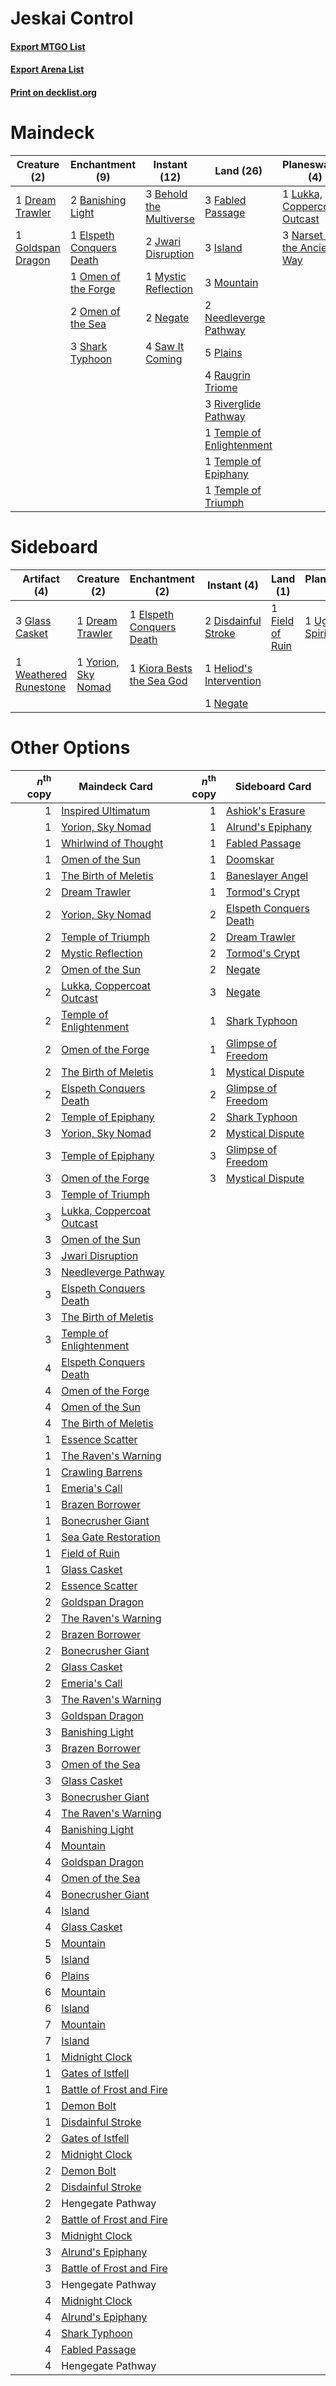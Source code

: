 # Jeskai Control

#### [Export MTGO List](../collection/Jeskai%20Control/Jeskai%20Control.txt)
#### [Export Arena List](../collection/Jeskai%20Control/Jeskai%20Control_arena.txt)
#### [Print on decklist.org](http://decklist.org/?deckmain=2%09Alrund's%20Epiphany%0A2%09Banishing%20Light%0A3%09Behold%20the%20Multiverse%0A4%09Doomskar%0A1%09Dream%20Trawler%0A1%09Elspeth%20Conquers%20Death%0A3%09Fabled%20Passage%0A1%09Goldspan%20Dragon%0A1%09Hengegate%20Pathway%0A3%09Island%0A2%09Jwari%20Disruption%0A1%09Lukka,%20Coppercoat%20Outcast%0A3%09Mountain%0A1%09Mystic%20Reflection%0A3%09Narset%20of%20the%20Ancient%20Way%0A2%09Needleverge%20Pathway%0A2%09Negate%0A1%09Omen%20of%20the%20Forge%0A2%09Omen%20of%20the%20Sea%0A5%09Plains%0A4%09Raugrin%20Triome%0A3%09Riverglide%20Pathway%0A4%09Saw%20It%20Coming%0A3%09Shark%20Typhoon%0A1%09Temple%20of%20Enlightenment%0A1%09Temple%20of%20Epiphany%0A1%09Temple%20of%20Triumph&deckside=2%09Disdainful%20Stroke%0A1%09Dream%20Trawler%0A1%09Elspeth%20Conquers%20Death%0A1%09Field%20of%20Ruin%0A3%09Glass%20Casket%0A1%09Heliod's%20Intervention%0A1%09Kiora%20Bests%20the%20Sea%20God%0A1%09Negate%0A1%09Ondu%20Inversion%0A1%09Ugin,%20the%20Spirit%20Dragon%0A1%09Weathered%20Runestone%0A1%09Yorion,%20Sky%20Nomad)
# Maindeck

|                                        Creature (2)                                        |                                          Enchantment (9)                                          |                                           Instant (12)                                           |                                             Land (26)                                              |                                           Planeswalker (4)                                           |                                         Sorcery (6)                                          |    Unknown (1)    |
|--------------------------------------------------------------------------------------------|---------------------------------------------------------------------------------------------------|--------------------------------------------------------------------------------------------------|----------------------------------------------------------------------------------------------------|------------------------------------------------------------------------------------------------------|----------------------------------------------------------------------------------------------|-------------------|
|1 [Dream Trawler](http://gatherer.wizards.com/Pages/Card/Details.aspx?multiverseid=476465)  |2 [Banishing Light](http://gatherer.wizards.com/Pages/Card/Details.aspx?multiverseid=405135)       |3 [Behold the Multiverse](http://gatherer.wizards.com/Pages/Card/Details.aspx?multiverseid=503653)|3 [Fabled Passage](http://gatherer.wizards.com/Pages/Card/Details.aspx?multiverseid=473206)         |1 [Lukka, Coppercoat Outcast](http://gatherer.wizards.com/Pages/Card/Details.aspx?multiverseid=479645)|2 [Alrund's Epiphany](http://gatherer.wizards.com/Pages/Card/Details.aspx?multiverseid=503648)|1 Hengegate Pathway|
|1 [Goldspan Dragon](http://gatherer.wizards.com/Pages/Card/Details.aspx?multiverseid=503751)|1 [Elspeth Conquers Death](http://gatherer.wizards.com/Pages/Card/Details.aspx?multiverseid=476264)|2 [Jwari Disruption](http://gatherer.wizards.com/Pages/Card/Details.aspx?multiverseid=491693)     |3 [Island](http://gatherer.wizards.com/Pages/Card/Details.aspx?multiverseid=439857)                 |3 [Narset of the Ancient Way](http://gatherer.wizards.com/Pages/Card/Details.aspx?multiverseid=479715)|4 [Doomskar](http://gatherer.wizards.com/Pages/Card/Details.aspx?multiverseid=503613)         |                   |
|                                                                                            |1 [Omen of the Forge](http://gatherer.wizards.com/Pages/Card/Details.aspx?multiverseid=476396)     |1 [Mystic Reflection](http://gatherer.wizards.com/Pages/Card/Details.aspx?multiverseid=503677)    |3 [Mountain](http://gatherer.wizards.com/Pages/Card/Details.aspx?multiverseid=439859)               |                                                                                                      |                                                                                              |                   |
|                                                                                            |2 [Omen of the Sea](http://gatherer.wizards.com/Pages/Card/Details.aspx?multiverseid=476309)       |2 [Negate](http://gatherer.wizards.com/Pages/Card/Details.aspx?multiverseid=423707)               |2 [Needleverge Pathway](http://gatherer.wizards.com/Pages/Card/Details.aspx?multiverseid=491918)    |                                                                                                      |                                                                                              |                   |
|                                                                                            |3 [Shark Typhoon](http://gatherer.wizards.com/Pages/Card/Details.aspx?multiverseid=479587)         |4 [Saw It Coming](http://gatherer.wizards.com/Pages/Card/Details.aspx?multiverseid=503684)        |5 [Plains](http://gatherer.wizards.com/Pages/Card/Details.aspx?multiverseid=439856)                 |                                                                                                      |                                                                                              |                   |
|                                                                                            |                                                                                                   |                                                                                                  |4 [Raugrin Triome](http://gatherer.wizards.com/Pages/Card/Details.aspx?multiverseid=479771)         |                                                                                                      |                                                                                              |                   |
|                                                                                            |                                                                                                   |                                                                                                  |3 [Riverglide Pathway](http://gatherer.wizards.com/Pages/Card/Details.aspx?multiverseid=491920)     |                                                                                                      |                                                                                              |                   |
|                                                                                            |                                                                                                   |                                                                                                  |1 [Temple of Enlightenment](http://gatherer.wizards.com/Pages/Card/Details.aspx?multiverseid=378535)|                                                                                                      |                                                                                              |                   |
|                                                                                            |                                                                                                   |                                                                                                  |1 [Temple of Epiphany](http://gatherer.wizards.com/Pages/Card/Details.aspx?multiverseid=442808)     |                                                                                                      |                                                                                              |                   |
|                                                                                            |                                                                                                   |                                                                                                  |1 [Temple of Triumph](http://gatherer.wizards.com/Pages/Card/Details.aspx?multiverseid=373560)      |                                                                                                      |                                                                                              |                   |


# Sideboard

|                                          Artifact (4)                                          |                                         Creature (2)                                         |                                          Enchantment (2)                                           |                                           Instant (4)                                            |                                         Land (1)                                         |                                          Planeswalker (1)                                          |                                        Sorcery (1)                                        |
|------------------------------------------------------------------------------------------------|----------------------------------------------------------------------------------------------|----------------------------------------------------------------------------------------------------|--------------------------------------------------------------------------------------------------|------------------------------------------------------------------------------------------|----------------------------------------------------------------------------------------------------|-------------------------------------------------------------------------------------------|
|3 [Glass Casket](http://gatherer.wizards.com/Pages/Card/Details.aspx?multiverseid=472977)       |1 [Dream Trawler](http://gatherer.wizards.com/Pages/Card/Details.aspx?multiverseid=476465)    |1 [Elspeth Conquers Death](http://gatherer.wizards.com/Pages/Card/Details.aspx?multiverseid=476264) |2 [Disdainful Stroke](http://gatherer.wizards.com/Pages/Card/Details.aspx?multiverseid=420705)    |1 [Field of Ruin](http://gatherer.wizards.com/Pages/Card/Details.aspx?multiverseid=435415)|1 [Ugin, the Spirit Dragon](http://gatherer.wizards.com/Pages/Card/Details.aspx?multiverseid=391948)|1 [Ondu Inversion](http://gatherer.wizards.com/Pages/Card/Details.aspx?multiverseid=491654)|
|1 [Weathered Runestone](http://gatherer.wizards.com/Pages/Card/Details.aspx?multiverseid=503863)|1 [Yorion, Sky Nomad](http://gatherer.wizards.com/Pages/Card/Details.aspx?multiverseid=479752)|1 [Kiora Bests the Sea God](http://gatherer.wizards.com/Pages/Card/Details.aspx?multiverseid=476303)|1 [Heliod's Intervention](http://gatherer.wizards.com/Pages/Card/Details.aspx?multiverseid=476270)|                                                                                          |                                                                                                    |                                                                                           |
|                                                                                                |                                                                                              |                                                                                                    |1 [Negate](http://gatherer.wizards.com/Pages/Card/Details.aspx?multiverseid=423707)               |                                                                                          |                                                                                                    |                                                                                           |


# Other Options

|*n*<sup>th</sup> copy|                                           Maindeck Card                                            |*n*<sup>th</sup> copy|                                         Sideboard Card                                          |
|--------------------:|----------------------------------------------------------------------------------------------------|--------------------:|-------------------------------------------------------------------------------------------------|
|                    1|[Inspired Ultimatum](http://gatherer.wizards.com/Pages/Card/Details.aspx?multiverseid=479711)       |                    1|[Ashiok's Erasure](http://gatherer.wizards.com/Pages/Card/Details.aspx?multiverseid=476294)      |
|                    1|[Yorion, Sky Nomad](http://gatherer.wizards.com/Pages/Card/Details.aspx?multiverseid=479752)        |                    1|[Alrund's Epiphany](http://gatherer.wizards.com/Pages/Card/Details.aspx?multiverseid=503648)     |
|                    1|[Whirlwind of Thought](http://gatherer.wizards.com/Pages/Card/Details.aspx?multiverseid=479735)     |                    1|[Fabled Passage](http://gatherer.wizards.com/Pages/Card/Details.aspx?multiverseid=473206)        |
|                    1|[Omen of the Sun](http://gatherer.wizards.com/Pages/Card/Details.aspx?multiverseid=476281)          |                    1|[Doomskar](http://gatherer.wizards.com/Pages/Card/Details.aspx?multiverseid=503613)              |
|                    1|[The Birth of Meletis](http://gatherer.wizards.com/Pages/Card/Details.aspx?multiverseid=476256)     |                    1|[Baneslayer Angel](http://gatherer.wizards.com/Pages/Card/Details.aspx?multiverseid=191065)      |
|                    2|[Dream Trawler](http://gatherer.wizards.com/Pages/Card/Details.aspx?multiverseid=476465)            |                    1|[Tormod's Crypt](http://gatherer.wizards.com/Pages/Card/Details.aspx?multiverseid=389723)        |
|                    2|[Yorion, Sky Nomad](http://gatherer.wizards.com/Pages/Card/Details.aspx?multiverseid=479752)        |                    2|[Elspeth Conquers Death](http://gatherer.wizards.com/Pages/Card/Details.aspx?multiverseid=476264)|
|                    2|[Temple of Triumph](http://gatherer.wizards.com/Pages/Card/Details.aspx?multiverseid=373560)        |                    2|[Dream Trawler](http://gatherer.wizards.com/Pages/Card/Details.aspx?multiverseid=476465)         |
|                    2|[Mystic Reflection](http://gatherer.wizards.com/Pages/Card/Details.aspx?multiverseid=503677)        |                    2|[Tormod's Crypt](http://gatherer.wizards.com/Pages/Card/Details.aspx?multiverseid=389723)        |
|                    2|[Omen of the Sun](http://gatherer.wizards.com/Pages/Card/Details.aspx?multiverseid=476281)          |                    2|[Negate](http://gatherer.wizards.com/Pages/Card/Details.aspx?multiverseid=423707)                |
|                    2|[Lukka, Coppercoat Outcast](http://gatherer.wizards.com/Pages/Card/Details.aspx?multiverseid=479645)|                    3|[Negate](http://gatherer.wizards.com/Pages/Card/Details.aspx?multiverseid=423707)                |
|                    2|[Temple of Enlightenment](http://gatherer.wizards.com/Pages/Card/Details.aspx?multiverseid=378535)  |                    1|[Shark Typhoon](http://gatherer.wizards.com/Pages/Card/Details.aspx?multiverseid=479587)         |
|                    2|[Omen of the Forge](http://gatherer.wizards.com/Pages/Card/Details.aspx?multiverseid=476396)        |                    1|[Glimpse of Freedom](http://gatherer.wizards.com/Pages/Card/Details.aspx?multiverseid=476301)    |
|                    2|[The Birth of Meletis](http://gatherer.wizards.com/Pages/Card/Details.aspx?multiverseid=476256)     |                    1|[Mystical Dispute](http://gatherer.wizards.com/Pages/Card/Details.aspx?multiverseid=473020)      |
|                    2|[Elspeth Conquers Death](http://gatherer.wizards.com/Pages/Card/Details.aspx?multiverseid=476264)   |                    2|[Glimpse of Freedom](http://gatherer.wizards.com/Pages/Card/Details.aspx?multiverseid=476301)    |
|                    2|[Temple of Epiphany](http://gatherer.wizards.com/Pages/Card/Details.aspx?multiverseid=442808)       |                    2|[Shark Typhoon](http://gatherer.wizards.com/Pages/Card/Details.aspx?multiverseid=479587)         |
|                    3|[Yorion, Sky Nomad](http://gatherer.wizards.com/Pages/Card/Details.aspx?multiverseid=479752)        |                    2|[Mystical Dispute](http://gatherer.wizards.com/Pages/Card/Details.aspx?multiverseid=473020)      |
|                    3|[Temple of Epiphany](http://gatherer.wizards.com/Pages/Card/Details.aspx?multiverseid=442808)       |                    3|[Glimpse of Freedom](http://gatherer.wizards.com/Pages/Card/Details.aspx?multiverseid=476301)    |
|                    3|[Omen of the Forge](http://gatherer.wizards.com/Pages/Card/Details.aspx?multiverseid=476396)        |                    3|[Mystical Dispute](http://gatherer.wizards.com/Pages/Card/Details.aspx?multiverseid=473020)      |
|                    3|[Temple of Triumph](http://gatherer.wizards.com/Pages/Card/Details.aspx?multiverseid=373560)        |                     |                                                                                                 |
|                    3|[Lukka, Coppercoat Outcast](http://gatherer.wizards.com/Pages/Card/Details.aspx?multiverseid=479645)|                     |                                                                                                 |
|                    3|[Omen of the Sun](http://gatherer.wizards.com/Pages/Card/Details.aspx?multiverseid=476281)          |                     |                                                                                                 |
|                    3|[Jwari Disruption](http://gatherer.wizards.com/Pages/Card/Details.aspx?multiverseid=491693)         |                     |                                                                                                 |
|                    3|[Needleverge Pathway](http://gatherer.wizards.com/Pages/Card/Details.aspx?multiverseid=491918)      |                     |                                                                                                 |
|                    3|[Elspeth Conquers Death](http://gatherer.wizards.com/Pages/Card/Details.aspx?multiverseid=476264)   |                     |                                                                                                 |
|                    3|[The Birth of Meletis](http://gatherer.wizards.com/Pages/Card/Details.aspx?multiverseid=476256)     |                     |                                                                                                 |
|                    3|[Temple of Enlightenment](http://gatherer.wizards.com/Pages/Card/Details.aspx?multiverseid=378535)  |                     |                                                                                                 |
|                    4|[Elspeth Conquers Death](http://gatherer.wizards.com/Pages/Card/Details.aspx?multiverseid=476264)   |                     |                                                                                                 |
|                    4|[Omen of the Forge](http://gatherer.wizards.com/Pages/Card/Details.aspx?multiverseid=476396)        |                     |                                                                                                 |
|                    4|[Omen of the Sun](http://gatherer.wizards.com/Pages/Card/Details.aspx?multiverseid=476281)          |                     |                                                                                                 |
|                    4|[The Birth of Meletis](http://gatherer.wizards.com/Pages/Card/Details.aspx?multiverseid=476256)     |                     |                                                                                                 |
|                    1|[Essence Scatter](http://gatherer.wizards.com/Pages/Card/Details.aspx?multiverseid=426754)          |                     |                                                                                                 |
|                    1|[The Raven's Warning](http://gatherer.wizards.com/Pages/Card/Details.aspx?multiverseid=503843)      |                     |                                                                                                 |
|                    1|[Crawling Barrens](http://gatherer.wizards.com/Pages/Card/Details.aspx?multiverseid=491917)         |                     |                                                                                                 |
|                    1|[Emeria's Call](http://gatherer.wizards.com/Pages/Card/Details.aspx?multiverseid=491633)            |                     |                                                                                                 |
|                    1|[Brazen Borrower](http://gatherer.wizards.com/Pages/Card/Details.aspx?multiverseid=473001)          |                     |                                                                                                 |
|                    1|[Bonecrusher Giant](http://gatherer.wizards.com/Pages/Card/Details.aspx?multiverseid=473077)        |                     |                                                                                                 |
|                    1|[Sea Gate Restoration](http://gatherer.wizards.com/Pages/Card/Details.aspx?multiverseid=491706)     |                     |                                                                                                 |
|                    1|[Field of Ruin](http://gatherer.wizards.com/Pages/Card/Details.aspx?multiverseid=435415)            |                     |                                                                                                 |
|                    1|[Glass Casket](http://gatherer.wizards.com/Pages/Card/Details.aspx?multiverseid=472977)             |                     |                                                                                                 |
|                    2|[Essence Scatter](http://gatherer.wizards.com/Pages/Card/Details.aspx?multiverseid=426754)          |                     |                                                                                                 |
|                    2|[Goldspan Dragon](http://gatherer.wizards.com/Pages/Card/Details.aspx?multiverseid=503751)          |                     |                                                                                                 |
|                    2|[The Raven's Warning](http://gatherer.wizards.com/Pages/Card/Details.aspx?multiverseid=503843)      |                     |                                                                                                 |
|                    2|[Brazen Borrower](http://gatherer.wizards.com/Pages/Card/Details.aspx?multiverseid=473001)          |                     |                                                                                                 |
|                    2|[Bonecrusher Giant](http://gatherer.wizards.com/Pages/Card/Details.aspx?multiverseid=473077)        |                     |                                                                                                 |
|                    2|[Glass Casket](http://gatherer.wizards.com/Pages/Card/Details.aspx?multiverseid=472977)             |                     |                                                                                                 |
|                    2|[Emeria's Call](http://gatherer.wizards.com/Pages/Card/Details.aspx?multiverseid=491633)            |                     |                                                                                                 |
|                    3|[The Raven's Warning](http://gatherer.wizards.com/Pages/Card/Details.aspx?multiverseid=503843)      |                     |                                                                                                 |
|                    3|[Goldspan Dragon](http://gatherer.wizards.com/Pages/Card/Details.aspx?multiverseid=503751)          |                     |                                                                                                 |
|                    3|[Banishing Light](http://gatherer.wizards.com/Pages/Card/Details.aspx?multiverseid=405135)          |                     |                                                                                                 |
|                    3|[Brazen Borrower](http://gatherer.wizards.com/Pages/Card/Details.aspx?multiverseid=473001)          |                     |                                                                                                 |
|                    3|[Omen of the Sea](http://gatherer.wizards.com/Pages/Card/Details.aspx?multiverseid=476309)          |                     |                                                                                                 |
|                    3|[Glass Casket](http://gatherer.wizards.com/Pages/Card/Details.aspx?multiverseid=472977)             |                     |                                                                                                 |
|                    3|[Bonecrusher Giant](http://gatherer.wizards.com/Pages/Card/Details.aspx?multiverseid=473077)        |                     |                                                                                                 |
|                    4|[The Raven's Warning](http://gatherer.wizards.com/Pages/Card/Details.aspx?multiverseid=503843)      |                     |                                                                                                 |
|                    4|[Banishing Light](http://gatherer.wizards.com/Pages/Card/Details.aspx?multiverseid=405135)          |                     |                                                                                                 |
|                    4|[Mountain](http://gatherer.wizards.com/Pages/Card/Details.aspx?multiverseid=439859)                 |                     |                                                                                                 |
|                    4|[Goldspan Dragon](http://gatherer.wizards.com/Pages/Card/Details.aspx?multiverseid=503751)          |                     |                                                                                                 |
|                    4|[Omen of the Sea](http://gatherer.wizards.com/Pages/Card/Details.aspx?multiverseid=476309)          |                     |                                                                                                 |
|                    4|[Bonecrusher Giant](http://gatherer.wizards.com/Pages/Card/Details.aspx?multiverseid=473077)        |                     |                                                                                                 |
|                    4|[Island](http://gatherer.wizards.com/Pages/Card/Details.aspx?multiverseid=439857)                   |                     |                                                                                                 |
|                    4|[Glass Casket](http://gatherer.wizards.com/Pages/Card/Details.aspx?multiverseid=472977)             |                     |                                                                                                 |
|                    5|[Mountain](http://gatherer.wizards.com/Pages/Card/Details.aspx?multiverseid=439859)                 |                     |                                                                                                 |
|                    5|[Island](http://gatherer.wizards.com/Pages/Card/Details.aspx?multiverseid=439857)                   |                     |                                                                                                 |
|                    6|[Plains](http://gatherer.wizards.com/Pages/Card/Details.aspx?multiverseid=439856)                   |                     |                                                                                                 |
|                    6|[Mountain](http://gatherer.wizards.com/Pages/Card/Details.aspx?multiverseid=439859)                 |                     |                                                                                                 |
|                    6|[Island](http://gatherer.wizards.com/Pages/Card/Details.aspx?multiverseid=439857)                   |                     |                                                                                                 |
|                    7|[Mountain](http://gatherer.wizards.com/Pages/Card/Details.aspx?multiverseid=439859)                 |                     |                                                                                                 |
|                    7|[Island](http://gatherer.wizards.com/Pages/Card/Details.aspx?multiverseid=439857)                   |                     |                                                                                                 |
|                    1|[Midnight Clock](http://gatherer.wizards.com/Pages/Card/Details.aspx?multiverseid=473016)           |                     |                                                                                                 |
|                    1|[Gates of Istfell](http://gatherer.wizards.com/Pages/Card/Details.aspx?multiverseid=503875)         |                     |                                                                                                 |
|                    1|[Battle of Frost and Fire](http://gatherer.wizards.com/Pages/Card/Details.aspx?multiverseid=503820) |                     |                                                                                                 |
|                    1|[Demon Bolt](http://gatherer.wizards.com/Pages/Card/Details.aspx?multiverseid=503741)               |                     |                                                                                                 |
|                    1|[Disdainful Stroke](http://gatherer.wizards.com/Pages/Card/Details.aspx?multiverseid=420705)        |                     |                                                                                                 |
|                    2|[Gates of Istfell](http://gatherer.wizards.com/Pages/Card/Details.aspx?multiverseid=503875)         |                     |                                                                                                 |
|                    2|[Midnight Clock](http://gatherer.wizards.com/Pages/Card/Details.aspx?multiverseid=473016)           |                     |                                                                                                 |
|                    2|[Demon Bolt](http://gatherer.wizards.com/Pages/Card/Details.aspx?multiverseid=503741)               |                     |                                                                                                 |
|                    2|[Disdainful Stroke](http://gatherer.wizards.com/Pages/Card/Details.aspx?multiverseid=420705)        |                     |                                                                                                 |
|                    2|Hengegate Pathway                                                                                   |                     |                                                                                                 |
|                    2|[Battle of Frost and Fire](http://gatherer.wizards.com/Pages/Card/Details.aspx?multiverseid=503820) |                     |                                                                                                 |
|                    3|[Midnight Clock](http://gatherer.wizards.com/Pages/Card/Details.aspx?multiverseid=473016)           |                     |                                                                                                 |
|                    3|[Alrund's Epiphany](http://gatherer.wizards.com/Pages/Card/Details.aspx?multiverseid=503648)        |                     |                                                                                                 |
|                    3|[Battle of Frost and Fire](http://gatherer.wizards.com/Pages/Card/Details.aspx?multiverseid=503820) |                     |                                                                                                 |
|                    3|Hengegate Pathway                                                                                   |                     |                                                                                                 |
|                    4|[Midnight Clock](http://gatherer.wizards.com/Pages/Card/Details.aspx?multiverseid=473016)           |                     |                                                                                                 |
|                    4|[Alrund's Epiphany](http://gatherer.wizards.com/Pages/Card/Details.aspx?multiverseid=503648)        |                     |                                                                                                 |
|                    4|[Shark Typhoon](http://gatherer.wizards.com/Pages/Card/Details.aspx?multiverseid=479587)            |                     |                                                                                                 |
|                    4|[Fabled Passage](http://gatherer.wizards.com/Pages/Card/Details.aspx?multiverseid=473206)           |                     |                                                                                                 |
|                    4|Hengegate Pathway                                                                                   |                     |                                                                                                 |

